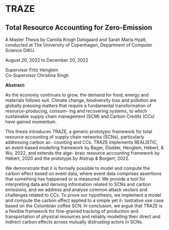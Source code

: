 # TRAZE

Total Resource Accounting for Zero-Emission
-----

A Master Thesis by Camilla Krogh Dalsgaard and Sarah Maria Hyatt, conducted at 
The University of Copenhagen, Department of Computer Science DIKU.

August 20, 2022 to December 20, 2022

Supervisor Fritz Henglein \
Co-Supervisor Christina Singh


**Abstract:**

As the economy continues to grow, the demand for food, energy and materials follows suit. Climate change, biodiversity loss and pollution are globally pressing matters that require a fundamental transformation of resource-producing, consum- ing and recovering systems, to which sustainable supply chain management (SCM) and Carbon Credits (CCs) have gained momentum.

This thesis introduces TRAZE, a generic prototypic framework for total resource accounting of supply chain networks (SCNs), particularly addressing carbon ac- counting and CCs. TRAZE implements REALISTIC, an event-based modelling framework by Bager, Düdder, Henglein, Hébert, & Wu, 2022, and extends the alge- braic resource accounting framework by Hébert, 2020 and the prototype by Alstrup & Borgert, 2022.

We demonstrate that it is formally possible to model and compute the carbon effect based on event data, where event data comprises assertions that something has happened or is measured. We provide a tool for interpreting data and deriving information related to SCNs and carbon emissions, and we address and analyse common attack vectors and challenges related to CCs. To prove our hypothesis, we implement a model and compute the carbon effect applied to a simple yet il- lustrative use case based on the Columbian coffee SCN. In conclusion, we argue that TRAZE is a flexible framework for fine-grained tracking of production and transportation of physical resources and reliably modelling their direct and indirect carbon effects across mutually distrusting actors in SCNs.

